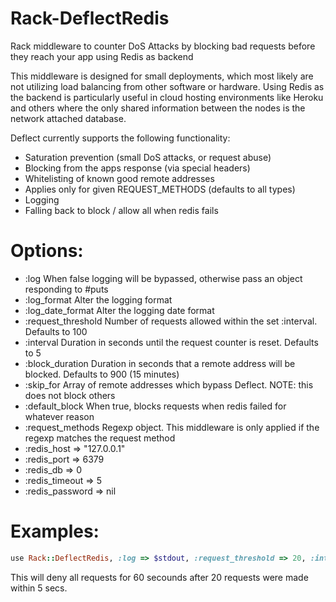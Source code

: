 Rack-DeflectRedis
=================

Rack middleware to counter DoS Attacks by blocking bad requests before they reach your app using Redis as backend

This middleware is designed for small deployments, which most likely are not utilizing load balancing from other software or hardware. Using Redis as the backend is particularly useful in cloud hosting environments like Heroku and others where the only shared information between the nodes is the network attached database.

Deflect currently supports the following functionality:

 * Saturation prevention (small DoS attacks, or request abuse)
 * Blocking from the apps response (via special headers)
 * Whitelisting of known good remote addresses
 * Applies only for given REQUEST_METHODS (defaults to all types)
 * Logging
 * Falling back to block / allow all when redis fails

Options:
===

*   :log                When false logging will be bypassed, otherwise pass an object responding to #puts
*   :log_format         Alter the logging format
*   :log_date_format    Alter the logging date format
*   :request_threshold  Number of requests allowed within the set :interval. Defaults to 100
*   :interval           Duration in seconds until the request counter is reset. Defaults to 5
*   :block_duration     Duration in seconds that a remote address will be blocked. Defaults to 900 (15 minutes)
*   :skip_for           Array of remote addresses which bypass Deflect. NOTE: this does not block others
*   :default_block      When true, blocks requests when redis failed for whatever reason
*   :request_methods    Regexp object. This middleware is only applied if the regexp matches the request method
*   :redis_host => "127.0.0.1"
*   :redis_port => 6379
*   :redis_db => 0
*   :redis_timeout => 5 
*   :redis_password => nil

Examples:
===
```ruby
use Rack::DeflectRedis, :log => $stdout, :request_threshold => 20, :interval => 5, :block_duration => 60
```
This will deny all requests for 60 secounds after 20 requests were made within 5 secs.